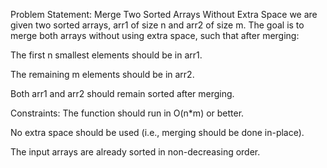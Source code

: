 Problem Statement: Merge Two Sorted Arrays Without Extra Space
we are given two sorted arrays, arr1 of size n and arr2 of size m. The goal is to merge both arrays without using extra space, such that after merging:

The first n smallest elements should be in arr1.

The remaining m elements should be in arr2.

Both arr1 and arr2 should remain sorted after merging.

Constraints:
The function should run in O(n*m) or better.

No extra space should be used (i.e., merging should be done in-place).

The input arrays are already sorted in non-decreasing order.
